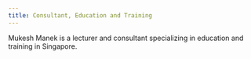 ```yaml
---
title: Consultant, Education and Training
---
```


Mukesh Manek is a lecturer and consultant specializing in education and training in Singapore.